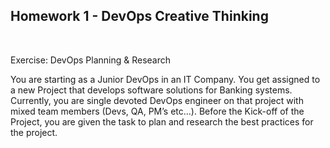 ## Homework 1 - DevOps Creative Thinking  

<br />

Exercise: DevOps Planning & Research

You are starting as a Junior DevOps in an IT Company. You get assigned to a new Project that develops software solutions for Banking systems. Currently, you are single devoted DevOps engineer on that project with mixed team members (Devs, QA, PM’s etc…). Before the Kick-off of the Project, you are given the task to plan and research the best practices for the project.
